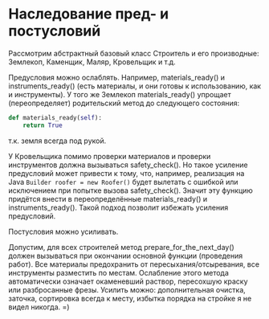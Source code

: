 # Наследование пред- и постусловий

Рассмотрим абстрактный базовый класс Строитель и его производные: Землекоп, Каменщик, Маляр, Кровельщик и т.д.

Предусловия можно ослаблять. Например, materials_ready() и instruments_ready() (есть материалы, и они готовы к использованию, как и инструменты). У того же Землекоп materials_ready() упрощает (переопределяет) родительский метод до следующего состояния:
```Python
def materials_ready(self):
	return True
```
т.к. земля всегда под рукой.

У Кровельщика помимо проверки материалов и проверки инструментов должна вызываться safety_check(). Но такое усиление предусловий может привести к тому, что, например, реализация на Java `Builder roofer = new Roofer()` будет вылетать с ошибкой или исключением при попытке вызова safety_check(). Значит эту функцию придётся внести в переопределённые materials_ready() и instruments_ready(). Такой подход позволит избежать усиления предусловий.

Постусловия можно усиливать.

Допустим, для всех строителей метод prepare_for_the_next_day() должен вызываться при окончании основной функции (проведения работ). Все материалы предохранить от пересыхания/отсыревания, все инструменты разместить по местам. Ослабление этого метода автоматически означает окаменевший раствор, пересохшую краску или разбросанные фрезы. Усилить можно: дополнительная очистка, заточка, сортировка всегда к месту, избытка порядка на стройке я не видел никогда. =)